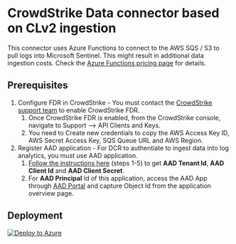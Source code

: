 # CrowdStrike Data connector based on CLv2 ingestion

This connector uses Azure Functions to connect to the AWS SQS / S3 to pull logs into Microsoft Sentinel. This might result in additional data ingestion costs. Check the [Azure Functions pricing page](https://azure.microsoft.com/pricing/details/functions/) for details.

## Prerequisites

1. Configure FDR in CrowdStrike - You must contact the [CrowdStrike support team](https://supportportal.crowdstrike.com/) to enable CrowdStrike FDR.		
    1. Once CrowdStrike FDR is enabled,  from the CrowdStrike console, navigate to Support --> API Clients and Keys.
	2. You need to Create new credentials to copy the AWS Access Key ID, AWS Secret Access Key, SQS Queue URL and AWS Region. 
2.  Register AAD application - For DCR to authentiate to ingest data into log analytics, you must use AAD application.
	1. [Follow the instructions here](https://learn.microsoft.com/en-us/azure/azure-monitor/logs/tutorial-logs-ingestion-portal#create-azure-ad-application) (steps 1-5) to get **AAD Tenant Id**, **AAD Client Id** and **AAD Client Secret**. 
	2. For **AAD Principal** Id of this application, access the AAD App through [AAD Portal](https://aad.portal.azure.com/#view/Microsoft_AAD_IAM/StartboardApplicationsMenuBlade/~/AppAppsPreview/menuId/) and capture Object Id from the application overview page.

## Deployment

[![Deploy to Azure](https://aka.ms/deploytoazurebutton)](https://aka.ms/sentinel-CrowdstrikeReplicatorV2-azuredeploy) 

